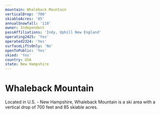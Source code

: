```yaml
---
mountain: Whaleback Mountain
verticalDrop: '700'
skiableAcres: '85'
annualSnowfall: '110'
owner: Independent
passAffiliations: 'Indy, Uphill New England'
operating2425: 'Yes'
operated2324: 'Yes'
surfaceLiftsOnly: 'No'
openToPublic: 'Yes'
skied: 'Yes'
country: USA
state: New Hampshire
---
```


# Whaleback Mountain

Located in U.S. - New Hampshire, Whaleback Mountain is a ski area with a vertical drop of 700 feet and 85 skiable acres.
